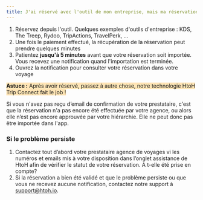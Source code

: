 ```yaml
---
title: J'ai réservé avec l'outil de mon entreprise, mais ma réservation n'est pas importée
---
```


1. Réservez depuis l'outil. Quelques exemples d'outils d'entreprise : KDS, The Treep, Rydoo, TripActions, TravelPerk, ...
2. Une fois le paiement effectué, la récupération de la réservation peut prendre quelques minutes
3. Patientez **jusqu'à 5 minutes** avant que votre réservation soit importée. Vous recevez une notification quand l'importation est terminée.
4. Ouvrez la notification pour consulter votre réservation dans votre voyage

<span style="background-color:moccasin;">**Astuce :**</span><span style="background-color:moccasin;"> Après avoir réservé, passez à autre chose, notre technologie HtoH Trip Connect fait le job !</span>

Si vous n'avez pas reçu d’email de confirmation de votre prestataire, c'est que la réservation n'a pas encore été effectuée par votre agence, ou alors elle n’est pas encore approuvée par votre hiérarchie. Elle ne peut donc pas être importée dans l'app.

### Si le problème persiste

1. Contactez tout d’abord votre prestataire agence de voyages vi les numéros et emails mis à votre disposition dans l’onglet assistance de HtoH afin de vérifier le statut de votre réservation. A t-elle été prise en compte?
2. Si la réservation a bien été validé et que le problème persiste ou que vous ne recevez aucune notification, contactez notre support à [support@htoh.io](mailto:support@htoh.io).